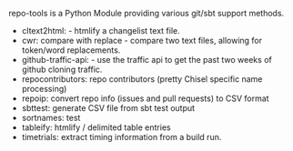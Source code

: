 repo-tools is a Python Module providing various git/sbt support methods.

- cltext2html: - htmlify a changelist text file.
- cwr: compare with replace - compare two text files, allowing for token/word replacements.
- github-traffic-api: - use the traffic api to get the past two weeks of github cloning traffic.
- repocontributors: repo contributors (pretty Chisel specific name processing)
- repoip: convert repo info (issues and pull requests) to CSV format
- sbttest: generate CSV file from sbt test output
- sortnames: test
- tableify: htmlify / delimited table entries
- timetrials: extract timing information from a build run.
